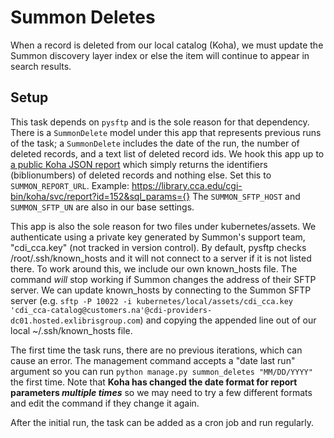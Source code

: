 # Summon Deletes

When a record is deleted from our local catalog (Koha), we must update the Summon discovery layer index or else the item will continue to appear in search results.

## Setup

This task depends on `pysftp` and is the sole reason for that dependency. There is a `SummonDelete` model under this app that represents previous runs of the task; a `SummonDelete` includes the date of the run, the number of deleted records, and a text list of deleted record ids. We hook this app up to [a public Koha JSON report](https://library-staff.cca.edu/cgi-bin/koha/reports/guided_reports.pl?reports=152&phase=Edit%20SQL) which simply returns the identifiers (biblionumbers) of deleted records and nothing else. Set this to `SUMMON_REPORT_URL`. Example: https://library.cca.edu/cgi-bin/koha/svc/report?id=152&sql_params={} The `SUMMON_SFTP_HOST` and `SUMMON_SFTP_UN` are also in our base settings.

This app is also the sole reason for two files under kubernetes/assets. We authenticate using a private key generated by Summon's support team, "cdi_cca.key" (not tracked in version control). By default, pysftp checks /root/.ssh/known_hosts and it will not connect to a server if it is not listed there. To work around this, we include our own known_hosts file. The command _will_ stop working if Summon changes the address of their SFTP server. We can update known_hosts by connecting to the Summon SFTP server (e.g. `sftp -P 10022 -i kubernetes/local/assets/cdi_cca.key 'cdi_cca-catalog@customers.na'@cdi-providers-dc01.hosted.exlibrisgroup.com`) and copying the appended line out of our local ~/.ssh/known_hosts file.

The first time the task runs, there are no previous iterations, which can cause an error. The management command accepts a "date last run" argument so you can run `python manage.py summon_deletes "MM/DD/YYYY"` the first time. Note that **Koha has changed the date format for report parameters _multiple times_** so we may need to try a few different formats and edit the command if they change it again.

After the initial run, the task can be added as a cron job and run regularly.
